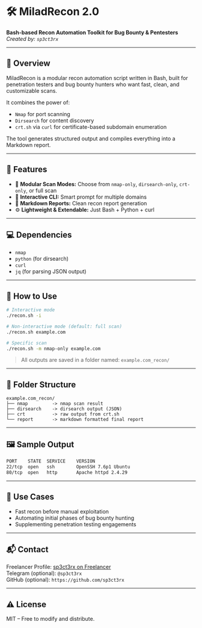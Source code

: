 # 🛠 MiladRecon 2.0
**Bash-based Recon Automation Toolkit for Bug Bounty & Pentesters**  
_Created by: `sp3ct3rx`_

---

## 📌 Overview

MiladRecon is a modular recon automation script written in Bash, built for penetration testers and bug bounty hunters who want fast, clean, and customizable scans.

It combines the power of:
- `Nmap` for port scanning
- `Dirsearch` for content discovery
- `crt.sh` via `curl` for certificate-based subdomain enumeration

The tool generates structured output and compiles everything into a Markdown report.

---

## 🔧 Features

- 🧩 **Modular Scan Modes:** Choose from `nmap-only`, `dirsearch-only`, `crt-only`, or full scan  
- 🧠 **Interactive CLI:** Smart prompt for multiple domains  
- 📄 **Markdown Reports:** Clean recon report generation  
- ⚙️ **Lightweight & Extendable:** Just Bash + Python + curl

---

## 💻 Dependencies

- `nmap`
- `python` (for dirsearch)
- `curl`
- `jq` (for parsing JSON output)

---

## 🚀 How to Use

```bash
# Interactive mode
./recon.sh -i

# Non-interactive mode (default: full scan)
./recon.sh example.com

# Specific scan
./recon.sh -m nmap-only example.com
```

> All outputs are saved in a folder named: `example.com_recon/`

---

## 📂 Folder Structure

```
example.com_recon/
├── nmap         -> nmap scan result
├── dirsearch    -> dirsearch output (JSON)
├── crt          -> raw output from crt.sh
└── report       -> markdown formatted final report
```

---

## 🖼 Sample Output

```bash
PORT    STATE  SERVICE    VERSION
22/tcp  open   ssh        OpenSSH 7.6p1 Ubuntu
80/tcp  open   http       Apache httpd 2.4.29
```

---

## 🔐 Use Cases

- Fast recon before manual exploitation  
- Automating initial phases of bug bounty hunting  
- Supplementing penetration testing engagements

---

## 📬 Contact

Freelancer Profile: [sp3ct3rx on Freelancer](https://www.freelancer.com/u/sp3ct3rx)  
Telegram (optional): `@sp3ct3rx`  
GitHub (optional): `https://github.com/sp3ct3rx`

---

## ⚠️ License

MIT – Free to modify and distribute.
